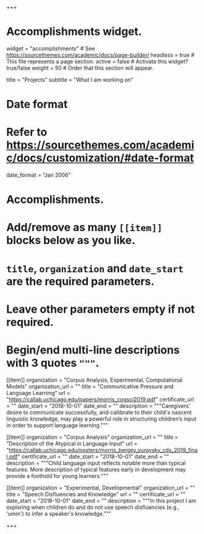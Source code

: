 +++
# Accomplishments widget.
widget = "accomplishments"  # See https://sourcethemes.com/academic/docs/page-builder/
headless = true  # This file represents a page section.
active = false  # Activate this widget? true/false
weight = 50  # Order that this section will appear.

title = "Projects"
subtitle = "What I am working on"

# Date format
#   Refer to https://sourcethemes.com/academic/docs/customization/#date-format
date_format = "Jan 2006"

# Accomplishments.
#   Add/remove as many `[[item]]` blocks below as you like.
#   `title`, `organization` and `date_start` are the required parameters.
#   Leave other parameters empty if not required.
#   Begin/end multi-line descriptions with 3 quotes `"""`.


[[item]]
  organization = "Corpus Analysis, Experimental, Computational Models"
  organization_url = ""
  title = "Communicative Pressure and Language Learning"
  url = "https://callab.uchicago.edu/papers/morris_cogsci2019.pdf"
  certificate_url = ""
  date_start = "2018-10-01"
  date_end = ""
  description = """Caregivers’ desire to communicate successfully, and callibrate to their child's nascent linguistic knowledge, may play a powerful role in structuring children’s input in order to support language learning."""

[[item]]
  organization = "Corpus Analysis"
  organization_url = ""
  title = "Description of the Atypical in Language Input"
  url = "https://callab.uchicago.edu/posters/morris_bergey_yurovsky_cds_2019_final.pdf"
  certificate_url = ""
  date_start = "2018-10-01"
  date_end = ""
  description = """Child language input reflects notable more than typical features. More description of typical features early in development may provide a foothold for young learners."""


[[item]]
  organization = "Experimental, Developmental"
  organization_url = ""
  title = "Speech Disfluencies and Knowledge"
  url = ""
  certificate_url = ""
  date_start = "2018-10-01"
  date_end = ""
  description = """In this project I am exploring when children do and do not use speech disfluencies (e.g., 'umm') to infer a speaker's knowledge."""

+++
